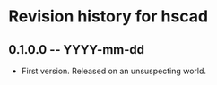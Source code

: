 # Revision history for hscad

## 0.1.0.0 -- YYYY-mm-dd

* First version. Released on an unsuspecting world.

